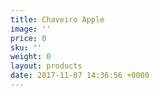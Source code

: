 ```yaml
---
title: Chaveiro Apple
image: ''
price: 0
sku: ''
weight: 0
layout: products
date: 2017-11-07 14:36:56 +0000
---
```

